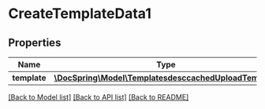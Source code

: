 # CreateTemplateData1

## Properties
Name | Type | Description | Notes
------------ | ------------- | ------------- | -------------
**template** | [**\DocSpring\Model\TemplatesdesccachedUploadTemplate**](TemplatesdesccachedUploadTemplate.md) |  | 

[[Back to Model list]](../README.md#documentation-for-models) [[Back to API list]](../README.md#documentation-for-api-endpoints) [[Back to README]](../README.md)


